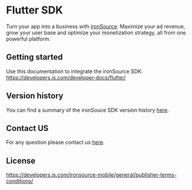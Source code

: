 # Flutter SDK

Turn your app into a business with [ironSource](https://www.is.com/). Maximize your ad revenue, grow your user base and optimize your monetization strategy, all from one powerful platform.

## Getting started
Use this documentation to integrate the ironSource SDK:
https://developers.is.com/developer-docs/flutter/

## Version history 
You can find a summary of the ironSouce SDK version history [here](https://developers.is.com/developer-docs/flutter/sdk-change-log/).

## Contact US 
For any question please contact us [here](https://ironsrc.formtitan.com/knowledge-center#/). 

## License 
https://developers.is.com/ironsource-mobile/general/publisher-terms-conditions/